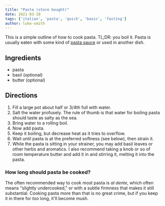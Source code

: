 ```yaml
---
title: "Pasta (store bought)"
date: 2021-03-10
tags: ['italian', 'pasta', 'quick', 'basic', 'fasting']
author: luke-smith
---
```


This is a simple outline of how to cook pasta.
TL;DR: you boil it.
Pasta is usually eaten with some kind of [pasta sauce](/pasta-sauce) or used in another dish.

## Ingredients

- pasta
- basil (optional)
- butter (optional)

## Directions

1. Fill a large pot about half or 3/4th full with water.
2. Salt the water profusely. The rule of thumb is that water for boiling pasta should taste as salty as the sea.
3. Bring water to a rolling boil.
4. Now add pasta.
5. Keep it boiling, but decrease heat as it tries to overflow.
6. Wait until pasta is at the preferred softness (see below), then strain it.
7. While the pasta is sitting in your strainer, you may add basil leaves or other herbs and aromatics. I also recommend taking a knob or so of room temperature butter and add it in and stirring it, melting it into the pasta.

### How long should pasta be cooked?

The often recommended way to cook most pasta is *al dente*, which often means "slightly undercooked," or with a subtle firmness that makes it still substantial.
Cooking pasta more than that is no great crime,
but if you keep it in there for *too* long, it'll become mush.
